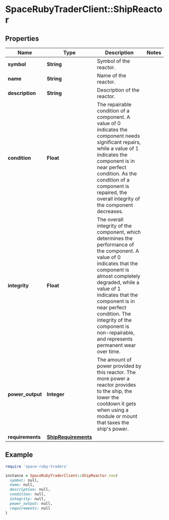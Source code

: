 # SpaceRubyTraderClient::ShipReactor

## Properties

| Name | Type | Description | Notes |
| ---- | ---- | ----------- | ----- |
| **symbol** | **String** | Symbol of the reactor. |  |
| **name** | **String** | Name of the reactor. |  |
| **description** | **String** | Description of the reactor. |  |
| **condition** | **Float** | The repairable condition of a component. A value of 0 indicates the component needs significant repairs, while a value of 1 indicates the component is in near perfect condition. As the condition of a component is repaired, the overall integrity of the component decreases. |  |
| **integrity** | **Float** | The overall integrity of the component, which determines the performance of the component. A value of 0 indicates that the component is almost completely degraded, while a value of 1 indicates that the component is in near perfect condition. The integrity of the component is non-repairable, and represents permanent wear over time. |  |
| **power_output** | **Integer** | The amount of power provided by this reactor. The more power a reactor provides to the ship, the lower the cooldown it gets when using a module or mount that taxes the ship's power. |  |
| **requirements** | [**ShipRequirements**](ShipRequirements.md) |  |  |

## Example

```ruby
require 'space-ruby-traders'

instance = SpaceRubyTraderClient::ShipReactor.new(
  symbol: null,
  name: null,
  description: null,
  condition: null,
  integrity: null,
  power_output: null,
  requirements: null
)
```

